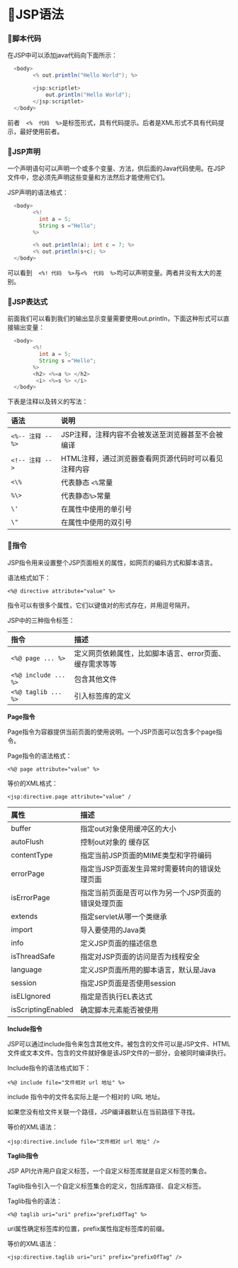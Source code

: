 # :memo:JSP语法 #

### :notebook:脚本代码 ###

在JSP中可以添加java代码向下面所示：

```java
  <body>
        <% out.println("Hello World"); %>

        <jsp:scriptlet>
            out.println("Hello World"); 
        </jsp:scriptlet>
  </body>
```

前者`  <%  代码  %>`是标签形式，具有代码提示。后者是XML形式不具有代码提示，最好使用前者。

### :notebook:JSP声明 ###

一个声明语句可以声明一个或多个变量、方法，供后面的Java代码使用。在JSP文件中，您必须先声明这些变量和方法然后才能使用它们。

JSP声明的语法格式：

```java
  <body>
        <%!
          int a = 5;
          String s ="Hello";
        %>

        <% out.println(a); int c = 7; %>
        <% out.println(s+c); %>
  </body>
```

可以看到`  <%! 代码  %>`与`<%  代码  %>`均可以声明变量。两者并没有太大的差别。

### :notebook:JSP表达式 ###

前面我们可以看到我们的输出显示变量需要使用out.println，下面这种形式可以直接输出变量：

```java
  <body>
        <%!
          int a = 5;
          String s ="Hello";
        %>
        <h2> <%=a %> </h2>
         <i> <%=s %> </i>
  </body>
```

下表是注释以及转义的写法：

|语法|说明|
|:--|:--|
|`<%-- 注释 --%>`|	JSP注释，注释内容不会被发送至浏览器甚至不会被编译|
|`<!-- 注释 -->`|	HTML注释，通过浏览器查看网页源代码时可以看见注释内容|
|`<\%	`|代表静态 `<%`常量|
|`%\>`	|代表静态` %> `常量|
|`\'	`|在属性中使用的单引号|
|`\"`|	在属性中使用的双引号|

### :notebook:指令 ###

JSP指令用来设置整个JSP页面相关的属性，如网页的编码方式和脚本语言。

语法格式如下：

`<%@ directive attribute="value" %>`

指令可以有很多个属性，它们以键值对的形式存在，并用逗号隔开。

JSP中的三种指令标签：


|指令|	描述|
|:---|:----|
|`<%@ page ... %>`|	定义网页依赖属性，比如脚本语言、error页面、缓存需求等等|
|`<%@ include ... %>`	|包含其他文件|
|`<%@ taglib ... %>`|	引入标签库的定义|

**Page指令**

Page指令为容器提供当前页面的使用说明。一个JSP页面可以包含多个page指令。

Page指令的语法格式：

`<%@ page attribute="value" %>`

等价的XML格式：

`<jsp:directive.page attribute="value" /`

|属性	|描述|
|:---|:----|
|buffer|	指定out对象使用缓冲区的大小|
|autoFlush|	控制out对象的 缓存区|
|contentType|	指定当前JSP页面的MIME类型和字符编码|
|errorPage|	指定当JSP页面发生异常时需要转向的错误处理页面|
|isErrorPage|	指定当前页面是否可以作为另一个JSP页面的错误处理页面|
|extends	|指定servlet从哪一个类继承|
|import	|导入要使用的Java类|
|info	|定义JSP页面的描述信息|
|isThreadSafe|	指定对JSP页面的访问是否为线程安全|
|language|	定义JSP页面所用的脚本语言，默认是Java|
|session|	指定JSP页面是否使用session|
|isELIgnored|	指定是否执行EL表达式|
|isScriptingEnabled|	确定脚本元素能否被使用|

**Include指令**

JSP可以通过include指令来包含其他文件。被包含的文件可以是JSP文件、HTML文件或文本文件。包含的文件就好像是该JSP文件的一部分，会被同时编译执行。

Include指令的语法格式如下：

`<%@ include file="文件相对 url 地址" %>`

include 指令中的文件名实际上是一个相对的 URL 地址。

如果您没有给文件关联一个路径，JSP编译器默认在当前路径下寻找。

等价的XML语法：

`<jsp:directive.include file="文件相对 url 地址" />`

**Taglib指令**

JSP API允许用户自定义标签，一个自定义标签库就是自定义标签的集合。

Taglib指令引入一个自定义标签集合的定义，包括库路径、自定义标签。

Taglib指令的语法：

`<%@ taglib uri="uri" prefix="prefixOfTag" %>`

uri属性确定标签库的位置，prefix属性指定标签库的前缀。

等价的XML语法：

`<jsp:directive.taglib uri="uri" prefix="prefixOfTag" />`



